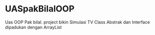 # UASpakBilalOOP
Uas OOP Pak bilal. project bikin Simulasi TV Class Abstrak dan Interface dipadukan dengan ArrayList
